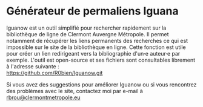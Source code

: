 # Générateur de permaliens Iguana
Iguanow est un outil simplifié pour rechercher rapidement sur la bibliothèque de ligne de Clermont Auvergne Métropole.
Il permet notamment de récupérer les liens permanents des recherches ce qui est impossible sur le site de la bibliothèque en ligne. Cette fonction est utile pour créer un lien redirigeant vers la bibliographie d'un·e auteur·e par exemple.
L'outil est open-source et ses fichiers sont consultables librement à l'adresse suivante :  
https://github.com/R0bien/Iguanow.git
  
  Si vous avez des suggestions pour améliorer Iguanow ou si vous rencontrez des problèmes avec le site, contactez moi par e-mail à
rbrou@clermontmetropole.eu
